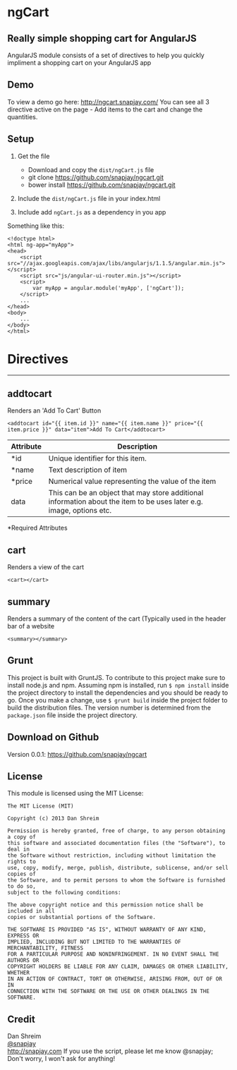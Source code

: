 ngCart
======

Really simple shopping cart for AngularJS
-----------------------------------------------------------------
AngularJS module consists of a set of directives to help you quickly impliment a shopping cart on your AngularJS app


Demo
----

To view a demo go here:
http://ngcart.snapjay.com/
You can see all 3 directive active on the page - Add items to the cart and change the quantities.

Setup
-----
1. Get the file
    * Download and copy the  `dist/ngCart.js` file
    * git clone https://github.com/snapjay/ngcart.git
    * bower install https://github.com/snapjay/ngcart.git

2. Include the  `dist/ngCart.js` file in your index.html
3. Include add `ngCart.js` as  a dependency in you app

Something like this:
```
<!doctype html>
<html ng-app="myApp">
<head>
    <script src="//ajax.googleapis.com/ajax/libs/angularjs/1.1.5/angular.min.js"></script>
    <script src="js/angular-ui-router.min.js"></script>
    <script>
        var myApp = angular.module('myApp', ['ngCart']);
    </script>
    ...
</head>
<body>
    ...
</body>
</html>
```


# Directives
-------

## addtocart

Renders an 'Add To Cart' Button

```
<addtocart id="{{ item.id }}" name="{{ item.name }}" price="{{ item.price }}" data="item">Add To Cart</addtocart>
```


| Attribute  |  Description |
| ------------- | ------------- |
| *id  | Unique identifier for this item.  |
| *name | Text description of item |
| *price | Numerical value representing the value of the item|
| data | This can be an object that may store additional information about the item to be uses later e.g. image, options etc. |

*Required Attributes

## cart

Renders a view of the cart

```
<cart></cart>
```



## summary

Renders a summary  of the content of the cart (Typically used in the header bar of a website
```
<summary></summary>
```



Grunt
------------
This project is built with GruntJS. To contribute to this project make sure to install node.js and npm.
Assuming npm is installed, run `$ npm install` inside the project directory to install the dependencies and you should
be ready to go.
Once you make a change, use `$ grunt build` inside the project folder to build the distribution files.
The version number is determined from the `package.json` file inside the project directory.


Download on Github
------------------
Version 0.0.1: https://github.com/snapjay/ngcart



License
-------

This module is licensed using the MIT License:

```
The MIT License (MIT)

Copyright (c) 2013 Dan Shreim

Permission is hereby granted, free of charge, to any person obtaining a copy of
this software and associated documentation files (the "Software"), to deal in
the Software without restriction, including without limitation the rights to
use, copy, modify, merge, publish, distribute, sublicense, and/or sell copies of
the Software, and to permit persons to whom the Software is furnished to do so,
subject to the following conditions:

The above copyright notice and this permission notice shall be included in all
copies or substantial portions of the Software.

THE SOFTWARE IS PROVIDED "AS IS", WITHOUT WARRANTY OF ANY KIND, EXPRESS OR
IMPLIED, INCLUDING BUT NOT LIMITED TO THE WARRANTIES OF MERCHANTABILITY, FITNESS
FOR A PARTICULAR PURPOSE AND NONINFRINGEMENT. IN NO EVENT SHALL THE AUTHORS OR
COPYRIGHT HOLDERS BE LIABLE FOR ANY CLAIM, DAMAGES OR OTHER LIABILITY, WHETHER
IN AN ACTION OF CONTRACT, TORT OR OTHERWISE, ARISING FROM, OUT OF OR IN
CONNECTION WITH THE SOFTWARE OR THE USE OR OTHER DEALINGS IN THE SOFTWARE.
```



Credit
------
Dan Shreim <br />
<a href="http://www.twitter.com/snapjay/">@snapjay</a> <br />
http://snapjay.com
If you use the script, please let me know @snapjay;  Don't worry, I won't ask for anything!
